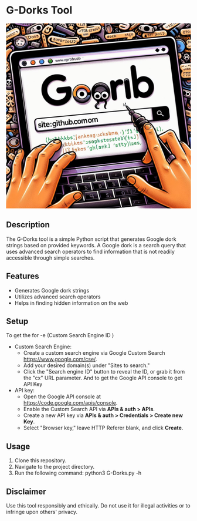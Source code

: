 # G-Dorks Tool
![alt text](dorks.jpeg)
## Description
The G-Dorks tool is a simple Python script that generates Google dork strings based on provided keywords. A Google dork is a search query that uses advanced search operators to find information that is not readily accessible through simple searches.

## Features
- Generates Google dork strings
- Utilizes advanced search operators
- Helps in finding hidden information on the web


## Setup 
To get the for -e (Custom Search Engine ID ) 
- Custom Search Engine:
  - Create a custom search engine via Google Custom Search https://www.google.com/cse/.
  - Add your desired domain(s) under "Sites to search."
  - Click the "Search engine ID" button to reveal the ID, or grab it from the "cx" URL parameter.
And to get the Google API console to get API Key 
- API key:
  - Open the Google API console at https://code.google.com/apis/console.
  - Enable the Custom Search API via **APIs & auth > APIs**.
  - Create a new API key via **APIs & auth > Credentials > Create new Key**.
  - Select "Browser key," leave HTTP Referer blank, and click **Create**.

## Usage
1. Clone this repository.
2. Navigate to the project directory.
3. Run the following command:
python3 G-Dorks.py -h







## Disclaimer
Use this tool responsibly and ethically. Do not use it for illegal activities or to infringe upon others' privacy.
